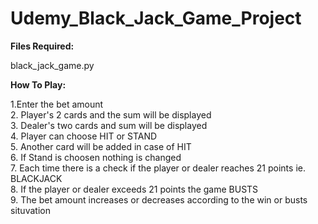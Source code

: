 # Udemy_Black_Jack_Game_Project

**Files Required:**

black_jack_game.py

**How To Play:**

1.Enter the bet amount</br>
2. Player's 2 cards and the sum will be displayed</br>
3. Dealer's two cards and sum will be displayed</br>
4. Player can choose HIT or STAND</br>
5. Another card will be added in case of HIT</br>
6. If Stand is choosen nothing is changed</br>
7. Each time there is a check if the player or dealer reaches 21 points ie. BLACKJACK</br>
8. If the player or dealer exceeds 21 points the game BUSTS</br>
9. The bet amount increases or decreases according to the win or busts situvation</br>

